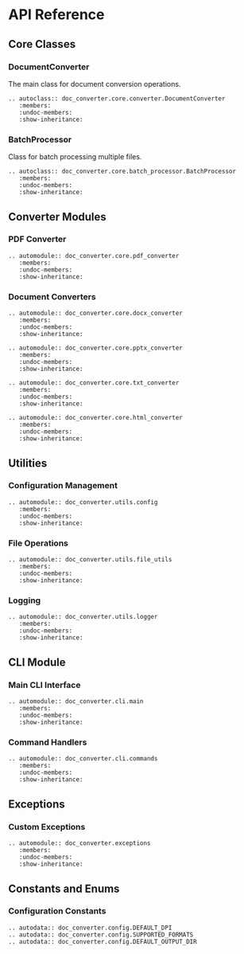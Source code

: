 # API Reference

## Core Classes

### DocumentConverter

The main class for document conversion operations.

```{eval-rst}
.. autoclass:: doc_converter.core.converter.DocumentConverter
   :members:
   :undoc-members:
   :show-inheritance:
```

### BatchProcessor

Class for batch processing multiple files.

```{eval-rst}
.. autoclass:: doc_converter.core.batch_processor.BatchProcessor
   :members:
   :undoc-members:
   :show-inheritance:
```

## Converter Modules

### PDF Converter

```{eval-rst}
.. automodule:: doc_converter.core.pdf_converter
   :members:
   :undoc-members:
   :show-inheritance:
```

### Document Converters

```{eval-rst}
.. automodule:: doc_converter.core.docx_converter
   :members:
   :undoc-members:
   :show-inheritance:
```

```{eval-rst}
.. automodule:: doc_converter.core.pptx_converter
   :members:
   :undoc-members:
   :show-inheritance:
```

```{eval-rst}
.. automodule:: doc_converter.core.txt_converter
   :members:
   :undoc-members:
   :show-inheritance:
```

```{eval-rst}
.. automodule:: doc_converter.core.html_converter
   :members:
   :undoc-members:
   :show-inheritance:
```

## Utilities

### Configuration Management

```{eval-rst}
.. automodule:: doc_converter.utils.config
   :members:
   :undoc-members:
   :show-inheritance:
```

### File Operations

```{eval-rst}
.. automodule:: doc_converter.utils.file_utils
   :members:
   :undoc-members:
   :show-inheritance:
```

### Logging

```{eval-rst}
.. automodule:: doc_converter.utils.logger
   :members:
   :undoc-members:
   :show-inheritance:
```

## CLI Module

### Main CLI Interface

```{eval-rst}
.. automodule:: doc_converter.cli.main
   :members:
   :undoc-members:
   :show-inheritance:
```

### Command Handlers

```{eval-rst}
.. automodule:: doc_converter.cli.commands
   :members:
   :undoc-members:
   :show-inheritance:
```

## Exceptions

### Custom Exceptions

```{eval-rst}
.. automodule:: doc_converter.exceptions
   :members:
   :undoc-members:
   :show-inheritance:
```

## Constants and Enums

### Configuration Constants

```{eval-rst}
.. autodata:: doc_converter.config.DEFAULT_DPI
.. autodata:: doc_converter.config.SUPPORTED_FORMATS
.. autodata:: doc_converter.config.DEFAULT_OUTPUT_DIR
```